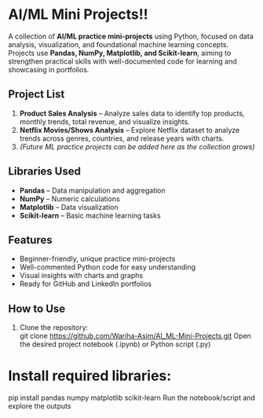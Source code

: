 # AI/ML Mini Projects!!  

A collection of **AI/ML practice mini-projects** using Python, focused on data analysis, visualization, and foundational machine learning concepts. Projects use **Pandas, NumPy, Matplotlib, and Scikit-learn**, aiming to strengthen practical skills with well-documented code for learning and showcasing in portfolios.  

##  Project List  
1. **Product Sales Analysis** – Analyze sales data to identify top products, monthly trends, total revenue, and visualize insights.  
2. **Netflix Movies/Shows Analysis** – Explore Netflix dataset to analyze trends across genres, countries, and release years with charts.  
3. *(Future ML practice projects can be added here as the collection grows)*  

##  Libraries Used  
- **Pandas** – Data manipulation and aggregation  
- **NumPy** – Numeric calculations  
- **Matplotlib** – Data visualization  
- **Scikit-learn** – Basic machine learning tasks  

##  Features  
- Beginner-friendly, unique practice mini-projects  
- Well-commented Python code for easy understanding  
- Visual insights with charts and graphs  
- Ready for GitHub and LinkedIn portfolios  

##  How to Use  
1. Clone the repository:  
git clone https://github.com/Wariha-Asim/AI_ML-Mini-Projects.git
Open the desired project notebook (.ipynb) or Python script (.py)

# Install required libraries:

pip install pandas numpy matplotlib scikit-learn
Run the notebook/script and explore the outputs
